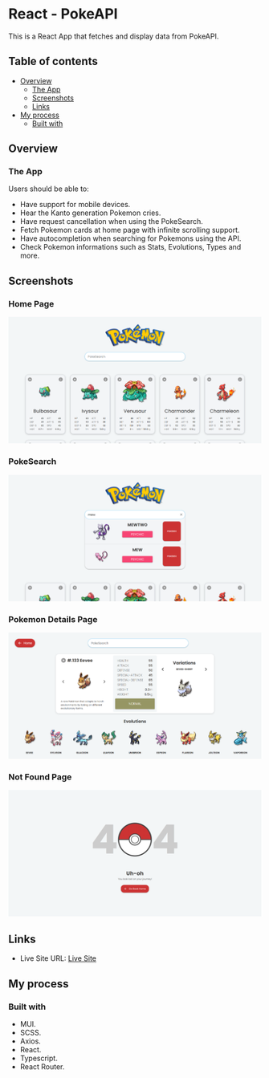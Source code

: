 # React - PokeAPI

This is a React App that fetches and display data from PokeAPI.

## Table of contents

- [Overview](#overview)
  - [The App](#the-app)
  - [Screenshots](#screenshots)
  - [Links](#links)
- [My process](#my-process)
  - [Built with](#built-with)

## Overview

### The App

Users should be able to:

- Have support for mobile devices.
- Hear the Kanto generation Pokemon cries.
- Have request cancellation when using the PokeSearch.
- Fetch Pokemon cards at home page with infinite scrolling support.
- Have autocompletion when searching for Pokemons using the API.
- Check Pokemon informations such as Stats, Evolutions, Types and more.

## Screenshots

### Home Page

![](/screenshots/home.png)

### PokeSearch

![](/screenshots/pokeSearch.png)

### Pokemon Details Page

![](/screenshots/pokeDetails.png)

### Not Found Page

![](/screenshots/notFound.png)

## Links

- Live Site URL: [Live Site](https://poke-api-opal.vercel.app/)

## My process

### Built with

- MUI.
- SCSS.
- Axios.
- React.
- Typescript.
- React Router.
